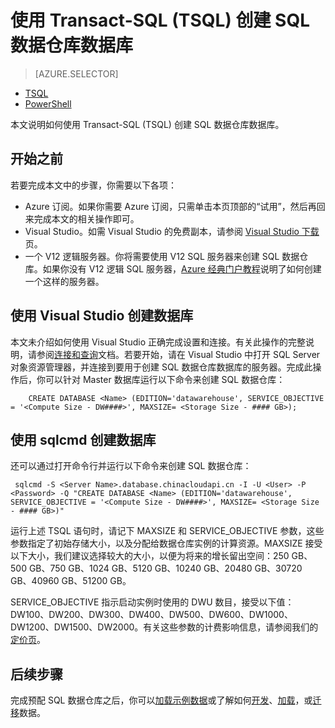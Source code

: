 <properties
	pageTitle="使用 TSQL 创建 SQL 数据仓库 | Windows Azure"
	description="了解如何使用 TSQL 创建 Azure SQL 数据仓库"
	services="sql-data-warehouse"
	documentationCenter="NA"
	authors="lodipalm"
	manager="barbkess"
	editor=""
	tags="azure-sql-data-warehouse"/>

<tags
   ms.service="sql-data-warehouse"
   ms.date="10/21/2015"
   wacn.date="01/20/2016"/>

# 使用 Transact-SQL (TSQL) 创建 SQL 数据仓库数据库

> [AZURE.SELECTOR]
- [TSQL](/documentation/articles/sql-data-warehouse-get-started-create-database-tsql)
- [PowerShell](/documentation/articles/sql-data-warehouse-get-started-provision-powershell)

本文说明如何使用 Transact-SQL (TSQL) 创建 SQL 数据仓库数据库。

## 开始之前

若要完成本文中的步骤，你需要以下各项：

- Azure 订阅。如果你需要 Azure 订阅，只需单击本页顶部的“试用”，然后再回来完成本文的相关操作即可。
- Visual Studio。如需 Visual Studio 的免费副本，请参阅 [Visual Studio 下载](https://www.visualstudio.com/downloads/download-visual-studio-vs)页。
- 一个 V12 逻辑服务器。你将需要使用 V12 SQL 服务器来创建 SQL 数据仓库。如果你没有 V12 逻辑 SQL 服务器，[Azure 经典门户教程][]说明了如何创建一个这样的服务器。

## 使用 Visual Studio 创建数据库

本文未介绍如何使用 Visual Studio 正确完成设置和连接。有关此操作的完整说明，请参阅[连接和查询][]文档。若要开始，请在 Visual Studio 中打开 SQL Server 对象资源管理器，并连接到要用于创建 SQL 数据仓库数据库的服务器。完成此操作后，你可以针对 Master 数据库运行以下命令来创建 SQL 数据仓库：

        CREATE DATABASE <Name> (EDITION='datawarehouse', SERVICE_OBJECTIVE = '<Compute Size - DW####>', MAXSIZE= <Storage Size - #### GB>);

## 使用 sqlcmd 创建数据库

还可以通过打开命令行并运行以下命令来创建 SQL 数据仓库：
```
 sqlcmd -S <Server Name>.database.chinacloudapi.cn -I -U <User> -P <Password> -Q "CREATE DATABASE <Name> (EDITION='datawarehouse', SERVICE_OBJECTIVE = '<Compute Size - DW####>', MAXSIZE= <Storage Size - #### GB>)"
```
运行上述 TSQL 语句时，请记下 MAXSIZE 和 SERVICE\_OBJECTIVE 参数，这些参数指定了初始存储大小，以及分配给数据仓库实例的计算资源。MAXSIZE 接受以下大小，我们建议选择较大的大小，以便为将来的增长留出空间：250 GB、500 GB、750 GB、1024 GB、5120 GB、10240 GB、20480 GB、30720 GB、40960 GB、51200 GB。

SERVICE\_OBJECTIVE 指示启动实例时使用的 DWU 数目，接受以下值：DW100、DW200、DW300、DW400、DW500、DW600、DW1000、DW1200、DW1500、DW2000。有关这些参数的计费影响信息，请参阅我们的[定价页][]。

## 后续步骤
完成预配 SQL 数据仓库之后，你可以[加载示例数据][]或了解如何[开发][]、[加载][]，或[迁移][]数据。

[Azure 经典门户教程]: /documentation/articles/sql-data-warehouse-get-started-provision
[连接和查询]: /documentation/articles/sql-data-warehouse-get-started-connect
[迁移]: /documentation/articles/sql-data-warehouse-overview-migrate
[开发]: /documentation/articles/sql-data-warehouse-overview-develop
[加载]: /documentation/articles/sql-data-warehouse-overview-load
[加载示例数据]: /documentation/articles/sql-data-warehouse-get-started-manually-load-samples
[定价页]: /home/features/sql-data-warehouse/#price

<!---HONumber=Mooncake_1207_2015-->
